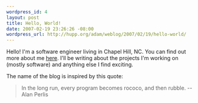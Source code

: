 ```yaml
--- 
wordpress_id: 4
layout: post
title: Hello, World!
date: 2007-02-19 23:26:26 -08:00
wordpress_url: http://hupp.org/adam/weblog/2007/02/19/hello-world/
---
```

Hello!  I'm a software engineer living in Chapel Hill, NC.  You can find out more about me <a href="http://hupp.org/adam/about" title="Adam Hupp - About Me">here</a>.     I'll be writing about the projects I'm working on (mostly software) and anything else I find exciting.

The name of the blog is inspired by this quote:
<blockquote> In the long run, every program becomes rococo, and then rubble.
-- Alan Perlis</blockquote>
